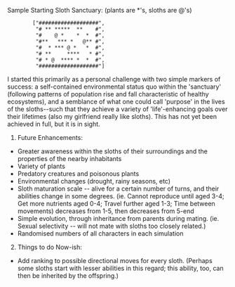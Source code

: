 
Sample Starting Sloth Sanctuary:
(plants are *'s, sloths are @'s)

            ["###################", 
             "# ** *****  **    #", 
             "#    @ *    *  *  #", 
             "#**   *** *   @** #", 
             "#  * *** @ *   *  #", 
             "# **     ****   * #", 
             "# * @  **** *  *  #", 
             "###################"]


I started this primarily as a personal challenge with two simple markers of success: a self-contained environmental status quo within the 'sanctuary' (following patterns of population rise and fall characteristic of healthy ecosystems), and a semblance of what one could call 'purpose' in the lives of the sloths--such that they achieve a variety of 'life'-enhancing goals over their lifetimes (also my girlfriend really like sloths). This has not yet been achieved in full, but it is in sight.

1. Future Enhancements:
  * Greater awareness within the sloths of their surroundings and the properties of the nearby inhabitants
  * Variety of plants
  * Predatory creatures and poisonous plants
  * Environmental changes (drought, rainy seasons, etc)
  * Sloth maturation scale -- alive for a certain number of turns, and their 		abilities change in some degrees. (ie. Cannot reproduce until aged 		3-4; Get more nutrients aged 0-4; Travel further aged 1-3; Time 	between movements) decreases from 1-5, then decreases from 5-end
  * Simple evolution, through inheritance from parents during mating. (ie. 	   Sexual selectivity -- will not mate with sloths too closely related.)
  * Randomised numbers of all characters in each simulation




2. Things to do Now-ish:
  * Add ranking to possible directional moves for every sloth. (Perhaps some sloths start with lesser abilities in this regard; this ability, too, can then be inherited by the offspring.)

